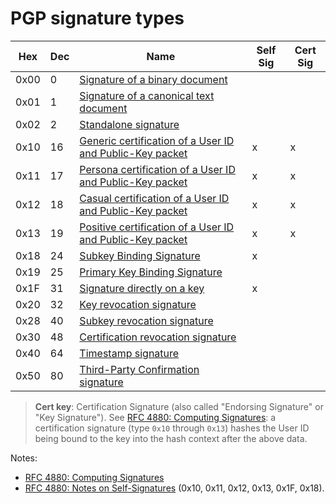 # PGP signature types

| Hex  | Dec | Name                                                                                                                                  | Self Sig | Cert Sig |
|------|-----|---------------------------------------------------------------------------------------------------------------------------------------|----------|----------|
| 0x00 | 0   | [Signature of a binary document](pgp-sig/sig-of-a-binarydocument.md)                                                                  |          |          |
| 0x01 | 1   | [Signature of a canonical text document](pgp-sig/sig-of-a-canonical-text-document.md)                                                 |          |          |
| 0x02 | 2   | [Standalone signature](pgp-sig/sig-standalone.md)                                                                                     |          |          |
| 0x10 | 16  | [Generic certification of a User ID and Public-Key packet](pgp-sig/sig-generic-certification-of-a-user-id-and-public-key-packet.md)   | x        | x        |
| 0x11 | 17  | [Persona certification of a User ID and Public-Key packet ](pgp-sig/sig-persona-certification-of-a-user-id-and-public-key-packet.md)  | x        | x        |
| 0x12 | 18  | [Casual certification of a User ID and Public-Key packet](pgp-sig/sig-casual-certification-of-a-user-id-and-public-key-packet.md)     | x        | x        |
| 0x13 | 19  | [Positive certification of a User ID and Public-Key packet](pgp-sig/sig-positive-certification-of-a-user-id-and-public-key-packet.md) | x        | x        |
| 0x18 | 24  | [Subkey Binding Signature](pgp-sig/sig-subkey-binding-signature.md)                                                                   | x        |          |
| 0x19 | 25  | [Primary Key Binding Signature](pgp-sig/sig-primary-key-binding-signature.md)                                                         |          |          |
| 0x1F | 31  | [Signature directly on a key](pgp-sig/sig-directly-on-a-key.md)                                                                       | x        |          |
| 0x20 | 32  | [Key revocation signature](pgp-sig/sig-key-revocation-signature.md)                                                                   |          |          |
| 0x28 | 40  | [Subkey revocation signature](pgp-sig/sig-subkey-revocation-signature.md)                                                             |          |          |
| 0x30 | 48  | [Certification revocation signature](pgp-sig/sig-certification-revocation-signature.md)                                               |          |          |
| 0x40 | 64  | [Timestamp signature](pgp-sig/sig-timestamp-signature.md)                                                                             |          |          |
| 0x50 | 80  | [Third-Party Confirmation signature](pgp-sig/sig-third-party-confirmation-signature.md)                                               |          |          |

> **Cert key**: Certification Signature (also called "Endorsing Signature" or "Key Signature").
> See [RFC 4880: Computing Signatures](https://tools.ietf.org/html/rfc4880#section-5.2.4): a
> certification signature (type `0x10` through `0x13`) hashes the User ID being bound to the key
> into the hash context after the above data.

Notes:
* [RFC 4880: Computing Signatures](https://tools.ietf.org/html/rfc4880#section-5.2.4)
* [RFC 4880: Notes on Self-Signatures](https://tools.ietf.org/html/rfc4880#section-5.2.3.3) (0x10, 0x11, 0x12, 0x13, 0x1F, 0x18).
